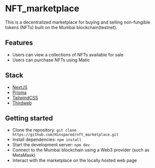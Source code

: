 # NFT_marketplace

This is a decentralized marketplace for buying and selling non-fungible tokens (NFTs) built on the Mumbai blockchain(testnet).

## Features

- Users can view a collections of NFTs available for sale
- Users can purchase NFTs using Matic

## Stack

- [NextJS](https://nextjs.org)
- [Prisma](https://prisma.io)
- [TailwindCSS](https://tailwindcss.com)
- [Thirdweb](https://thirdweb.com)

## Getting started

- Clone the repository: `git clone https://github.com/Hinspared/nft_marketplace.git`
- Install dependencies: `npm install`
- Start the development server: `npm dev`
- Connect to the Mumbai blockchain using a Web3 provider (such as MetaMask)
- Interact with the marketplace on the locally hosted web page
